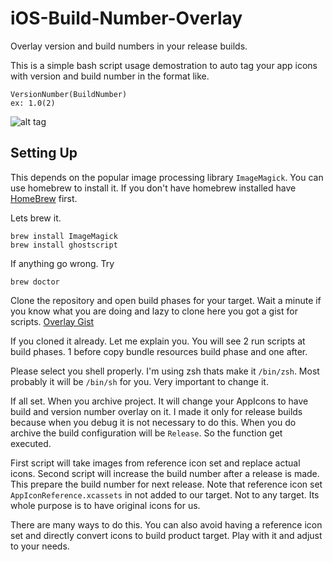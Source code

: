 # iOS-Build-Number-Overlay
Overlay version and build numbers in your release builds.

This is a simple bash script usage demostration to auto tag your app icons with version and build number in the format like.

    VersionNumber(BuildNumber)
    ex: 1.0(2)
    
![alt tag](https://raw.githubusercontent.com/madnik/iOS-Build-Number-Overlay/master/screenshot.png)

## Setting Up
This depends on the popular image processing library `ImageMagick`. You can use homebrew to install it.
If you don't have homebrew installed have [HomeBrew](http://brew.sh/) first.

Lets brew it.

    brew install ImageMagick
    brew install ghostscript
    
If anything go wrong. Try

    brew doctor
    
Clone the repository and open build phases for your target. Wait a minute if you know what you are doing and lazy to clone here you got a gist for scripts. [Overlay Gist](https://gist.github.com/3ec45a168247fcc616c0.git)

If you cloned it already. Let me explain you. You will see 2 run scripts at build phases. 1 before copy bundle resources build phase and one after.

Please select you shell properly. I'm using zsh thats make it `/bin/zsh`. Most probably it will be `/bin/sh` for you. Very important to change it. 

If all set. When you archive project. It will change your AppIcons to have build and version number overlay on it. I made it only for release builds because when you debug it is not necessary to do this. When you do archive the build configuration will be `Release`. So the function get executed. 

First script will take images from reference icon set and replace actual icons. 
Second script will increase the build number after a release is made. This prepare the build number for next release. 
Note that reference icon set `AppIconReference.xcassets` in not added to our target. Not to any target. Its whole purpose is to have original icons for us. 

There are many ways to do this. You can also avoid having a reference icon set and directly convert icons to build product target. Play with it and adjust to your needs.


